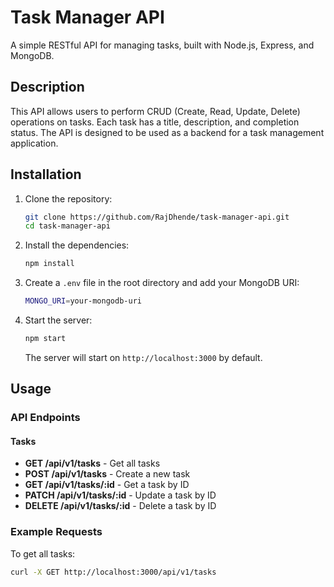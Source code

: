 # Task Manager API

A simple RESTful API for managing tasks, built with Node.js, Express, and MongoDB.

## Description

This API allows users to perform CRUD (Create, Read, Update, Delete) operations on tasks. Each task has a title, description, and completion status. The API is designed to be used as a backend for a task management application.


## Installation

1. Clone the repository:

    ```bash
    git clone https://github.com/RajDhende/task-manager-api.git
    cd task-manager-api
    ```

2. Install the dependencies:

    ```bash
    npm install
    ```

3. Create a `.env` file in the root directory and add your MongoDB URI:

    ```bash
    MONGO_URI=your-mongodb-uri
    ```

4. Start the server:

    ```bash
    npm start
    ```

   The server will start on `http://localhost:3000` by default.

## Usage

### API Endpoints

#### Tasks

- **GET /api/v1/tasks** - Get all tasks
- **POST /api/v1/tasks** - Create a new task
- **GET /api/v1/tasks/:id** - Get a task by ID
- **PATCH /api/v1/tasks/:id** - Update a task by ID
- **DELETE /api/v1/tasks/:id** - Delete a task by ID

### Example Requests

To get all tasks:

```bash
curl -X GET http://localhost:3000/api/v1/tasks
